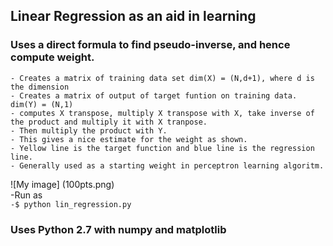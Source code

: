 ## Linear Regression as an aid in learning
### Uses a direct formula to find pseudo-inverse, and hence compute weight.
	- Creates a matrix of training data set dim(X) = (N,d+1), where d is the dimension   
	- Creates a matrix of output of target funtion on training data. dim(Y) = (N,1)   
	- computes X transpose, multiply X transpose with X, take inverse of the product and multiply it with X tranpose. 
	- Then multiply the product with Y.   
	- This gives a nice estimate for the weight as shown. 
	- Yellow line is the target function and blue line is the regression line. 
	- Generally used as a starting weight in perceptron learning algoritm.   
![My image] (100pts.png)   
	-Run as    
	```
	-$ python lin_regression.py
	```
### Uses Python 2.7 with numpy and matplotlib	

